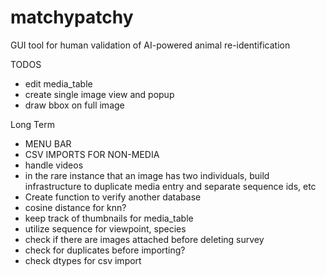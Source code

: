 # matchypatchy
GUI tool for human validation of AI-powered animal re-identification

TODOS 
 - edit media_table
 - create single image view and popup
 - draw bbox on full image

Long Term
 - MENU BAR
 - CSV IMPORTS FOR NON-MEDIA
 - handle videos
 - in the rare instance that an image has two individuals, build infrastructure to duplicate media entry
   and separate sequence ids, etc
 - Create function to verify another database
 - cosine distance for knn?
 - keep track of thumbnails for media_table
 - utilize sequence for viewpoint, species
 - check if there are images attached before deleting survey
 - check for duplicates before importing?
 - check dtypes for csv import


